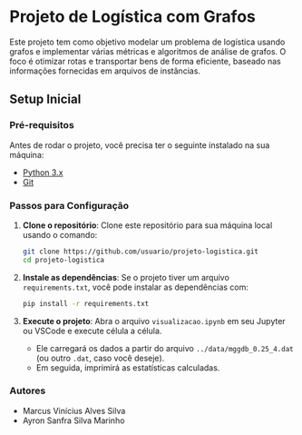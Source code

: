 # Projeto de Logística com Grafos

Este projeto tem como objetivo modelar um problema de logística usando grafos e implementar várias métricas e algoritmos de análise de grafos. O foco é otimizar rotas e transportar bens de forma eficiente, baseado nas informações fornecidas em arquivos de instâncias.

## Setup Inicial

### Pré-requisitos

Antes de rodar o projeto, você precisa ter o seguinte instalado na sua máquina:

- [Python 3.x](https://www.python.org/downloads/)
- [Git](https://git-scm.com/)

### Passos para Configuração

1. **Clone o repositório**:
   Clone este repositório para sua máquina local usando o comando:
   ```bash
   git clone https://github.com/usuario/projeto-logistica.git
   cd projeto-logistica
   ```

2. **Instale as dependências**:
   Se o projeto tiver um arquivo `requirements.txt`, você pode instalar as dependências com:
   ```bash
   pip install -r requirements.txt
   ```

3. **Execute o projeto**:
   Abra o arquivo `visualizacao.ipynb` em seu Jupyter ou VSCode e execute célula a célula.
   - Ele carregará os dados a partir do arquivo `../data/mggdb_0.25_4.dat` (ou outro `.dat`, caso você deseje).
   - Em seguida, imprimirá as estatísticas calculadas.

### Autores

- Marcus Vinícius Alves Silva
- Ayron Sanfra Silva Marinho
